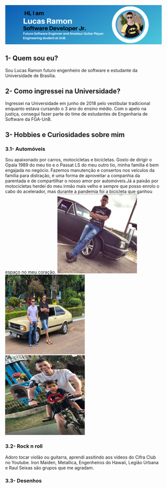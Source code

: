 
<center>

<img src="./media/LucasRamonSoftwareEngineerProfile.png"/>

</center>

## 1- Quem sou eu?
Sou Lucas Ramon futuro engenheiro de software e estudante da Universidade de Brasília.

## 2- Como ingressei na Universidade?

Ingressei na Universidade em junho de 2018 pelo vestibular tradicional enquanto estava cursando o 3 ano do ensino médio. Com o apelo na justiça, consegui fazer parte do time de estudantes de Engenharia de Software da FGA-UnB.

## 3- Hobbies e Curiosidades sobre mim
### 3.1- Automóveis
Sou apaixonado por carros, motocicletas e bicicletas. Gosto de dirigir o Opala 1989 do meu tio e o Passat LS do meu outro tio, minha família é bem engajada no negócio. Fazemos manutenção e consertos nos veículos da família para distração, é uma forma de aproveitar a companhia da parentada e de compartilhar o nosso amor por automóveis.Já a paixão por motocicletas herdei do meu irmão mais velho e sempre que posso enrolo o cabo do acelerador, mas durante a pandemia foi a bicicleta que ganhou espaço no meu coração.
<img src="./media/opala.png" width="256" height="256"/> <img src="./media/passat.png" width="256" height="256"/><img src="./media/bike.png" width="256" height="256"/>

### 3.2- Rock n roll
Adoro tocar violão ou guitarra, aprendi assitindo aos vídeos do Cifra Club no Youtube. Iron Maiden, Metallica, Engenheiros do Hawaii, Legião Urbana e Raul Seixas são grupos que me agradam.

### 3.3- Desenhos
